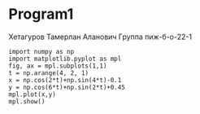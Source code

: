 # Program1

Хетагуров Тамерлан Аланович
Группа пиж-б-о-22-1
```
import numpy as np
import matplotlib.pyplot as mpl
fig, ax = mpl.subplots(1,1)
t = np.arange(4, 2, 1)
x = np.cos(2*t)+np.sin(4*t)-0.1
y = np.cos(6*t)+np.sin(2*t)+0.45
mpl.plot(x,y)
mpl.show()
```
